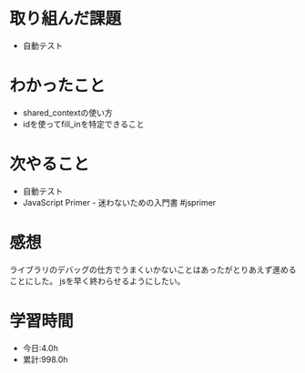 # 取り組んだ課題
- 自動テスト
# わかったこと
- shared_contextの使い方
- idを使ってfill_inを特定できること
# 次やること
- 自動テスト
- JavaScript Primer - 迷わないための入門書 #jsprimer
# 感想
ライブラリのデバッグの仕方でうまくいかないことはあったがとりあえず進めることにした。
jsを早く終わらせるようにしたい。
# 学習時間
- 今日:4.0h
- 累計:998.0h